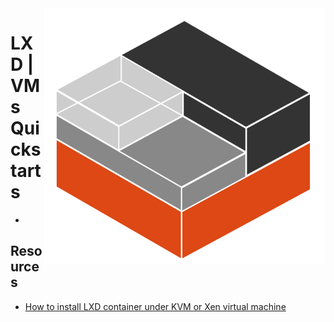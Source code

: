 <img src="assets/Linux_Containers_logo.svg" alt="LXC logo" style="width: 450px;" align="right">

# LXD | VMs Quickstarts
- 

## Resources
- [How to install LXD container under KVM or Xen virtual machine](https://www.cyberciti.biz/faq/how-to-install-lxd-container-under-kvm-or-xen-virtual-machine/)
